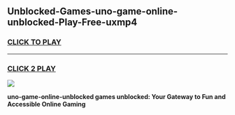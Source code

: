 
## Unblocked-Games-uno-game-online-unblocked-Play-Free-uxmp4
<h3>
<a href="https://premium76.site?title=uno-game-online-unblocked&ref=20M">CLICK TO PLAY</a></h3>
<hr>

<h3>
<a href="https://premium76.site?title=uno-game-online-unblocked&ref=20M">CLICK 2 PLAY</a>
  
</h3>

<a href="https://premium76.site?title=uno-game-online-unblocked&ref=19M"><img src="https://clearcache.store/games.png"></a>


**uno-game-online-unblocked games unblocked: Your Gateway to Fun and Accessible Online Gaming**
